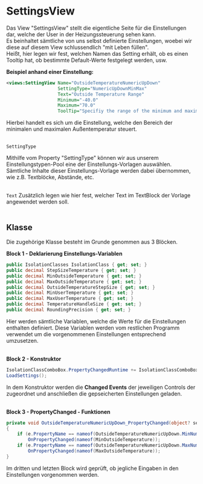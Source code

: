 # SettingsView

Das View "SettingsView" stellt die eigentliche Seite für die Einstellungen dar, welche der User in der Heizungssteuerung sehen kann.<br>
Es beinhaltet sämtliche von uns selbst definierte Einstellungen, woebei wir diese auf diesem View schlussendlich "mit Leben füllen".<br>
Heißt, hier legen wir fest, welchen Namen das Setting erhält, ob es einen Tooltip hat, ob bestimmte Default-Werte festgelegt werden, usw.

**Beispiel anhand einer Einstellung:**
```XML
<views:SettingView Name="OutsideTemperatureNumericUpDown"
				   SettingType="NumericUpDownMinMax"
				   Text="Outside Temperature Range"
				   Minimum="-40.0"
				   Maximum="70.0"
				   ToolTip="Specifiy the range of the minimum and maximum outside temperature."/>
```
Hierbei handelt es sich um die Einstellung, welche den Bereich der minimalen und maximalen Außentemperatur steuert.<br><br>

`SettingType`

Mithilfe vom Property "SettingType" können wir aus unserem Einstellungstypen-Pool eine der Einstellungs-Vorlagen auswählen. Sämtliche Inhalte dieser Einstellungs-Vorlage werden dabei übernommen, wie z.B. Textblöcke, Abstände, etc.<br><br>

`Text`
Zusätzlich legen wie hier fest, welcher Text im TextBlock der Vorlage angewendet werden soll.<br><br>

## Klasse
Die zugehörige Klasse besteht im Grunde genommen aus 3 Blöcken.

**Block 1 - Deklarierung Einstellungs-Variablen**
```csharp
public IsolationClasses IsolationClass { get; set; }
public decimal StepSizeTemperature { get; set; }
public decimal MinOutsideTemperature { get; set; }
public decimal MaxOutsideTemperature { get; set; }
public decimal OutsideTemperatureStepSize { get; set; }
public decimal MinUserTemperature { get; set; }
public decimal MaxUserTemperature { get; set; }
public decimal TemperatureHandleSize { get; set; }
public decimal RoundingPrecision { get; set; }
```
Hier werden sämtliche Variablen, welche die Werte für die Einstellungen enthalten definiert.
Diese Variablen werden vom restlichen Programm verwendet um die vorgenommenen Einstellungen entsprechend umzusetzen.<br><br>

**Block 2 - Konstruktor**
```csharp
IsolationClassComboBox.PropertyChangedRuntime += IsolationClassComboBox_PropertyChanged;
LoadSettings();
```
In dem Konstruktor werden die **Changed Events** der jeweiligen Controls der zugeordnet und anschließen die gepseicherten Einstellungen geladen.<br><br>

**Block 3 - PropertyChanged - Funktionen**
```csharp
private void OutsideTemperatureNumericUpDown_PropertyChanged(object? sender, PropertyChangedEventArgs e)
{
    if (e.PropertyName == nameof(OutsideTemperatureNumericUpDown.MinNumericUpDownValue))
        OnPropertyChanged(nameof(MinOutsideTemperature));
    if (e.PropertyName == nameof(OutsideTemperatureNumericUpDown.MaxNumericUpDownValue))
        OnPropertyChanged(nameof(MaxOutsideTemperature));
}
```
Im dritten und letzten Block wird geprüft, ob jegliche Eingaben in den Einstellungen vorgenommen werden.
